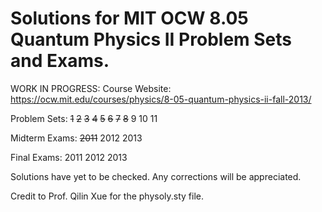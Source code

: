 # Solutions for MIT OCW 8.05 Quantum Physics II Problem Sets and Exams.

WORK IN PROGRESS:
Course Website: https://ocw.mit.edu/courses/physics/8-05-quantum-physics-ii-fall-2013/

Problem Sets: ~~1~~ ~~2~~ ~~3~~ ~~4~~ ~~5~~ ~~6~~ ~~7~~ ~~8~~ 9 10 11

Midterm Exams: ~~2011~~ 2012 2013

Final Exams: 2011 2012 2013

Solutions have yet to be checked. Any corrections will be appreciated. 


Credit to Prof. Qilin Xue for the physoly.sty file.
